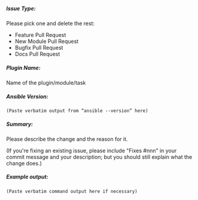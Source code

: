 ##### Issue Type:

Please pick one and delete the rest:
 - Feature Pull Request
 - New Module Pull Request
 - Bugfix Pull Request
 - Docs Pull Request

##### Plugin Name:

Name of the plugin/module/task

##### Ansible Version:

```
(Paste verbatim output from “ansible --version” here)
```

##### Summary:

Please describe the change and the reason for it.

(If you're fixing an existing issue, please include "Fixes #nnn" in your
commit message and your description; but you should still explain what
the change does.)

##### Example output:

```
(Paste verbatim command output here if necessary)
```
